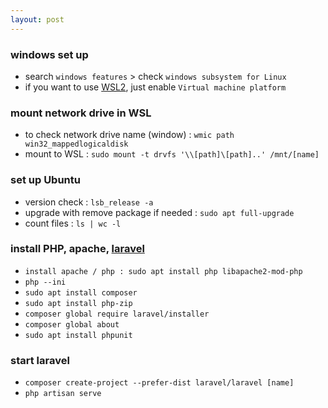 ```yaml
---
layout: post
---
```

### windows set up
- search `windows features` > check `windows subsystem for Linux`
- if you want to use [WSL2](https://docs.microsoft.com/en-us/windows/wsl/install-win10), just enable `Virtual machine platform`

### mount network drive in WSL
- to check network drive name (window) : `wmic path win32_mappedlogicaldisk`
- mount to WSL : `sudo mount -t drvfs '\\[path]\[path]..' /mnt/[name]`

### set up Ubuntu
- version check : `lsb_release -a`
- upgrade with remove package if needed : `sudo apt full-upgrade`
- count files : `ls | wc -l`

### install PHP, apache, [laravel](https://laravel.com/docs/7.x/installation)
- `install apache / php : sudo apt install php libapache2-mod-php`
- `php --ini`
- `sudo apt install composer`
- `sudo apt install php-zip`
- `composer global require laravel/installer`
- `composer global about`
- `sudo apt install phpunit`

### start laravel
- `composer create-project --prefer-dist laravel/laravel [name]`
- `php artisan serve`
